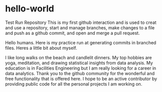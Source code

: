 # hello-world

Test Run Repository
This is my first github interaction and is used to creat and use a repository, start and manage branches, 
make changes to a file and push as a github commit, and open and merge a pull request. 

Hello humans. Here is my practice run at generating commits in branched files. Heres a little bit about myself. 

I like long walks on the beach and candlelit dinners. 
My top hobbies are yoga, meditation, and drawing statistical insights from data analysis. 
My education is in Facilities Engineering but I am really looking for a career in data analytics. 
Thank you to the github community for the wonderful and free functionality that is offered here. 
I hope to be an active contributor by providing public code for all the personal projects I am working on.


